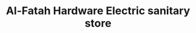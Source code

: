 ---
title: "Al-Fatah Hardware Electric sanitary store"
url: /karachi/al-fatah-hardware-electric-sanitary-store/
shop: hardware
---